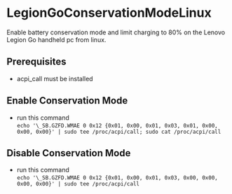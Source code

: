 # LegionGoConservationModeLinux  
Enable battery conservation mode and limit charging to 80% on the Lenovo Legion Go handheld pc from linux.  
## Prerequisites
- acpi_call must be installed
## Enable Conservation Mode
- run this command  
`echo '\_SB.GZFD.WMAE 0 0x12 {0x01, 0x00, 0x01, 0x03, 0x01, 0x00, 0x00, 0x00}' | sudo tee /proc/acpi/call; sudo cat /proc/acpi/call`
## Disable Conservation Mode
- run this command  
`echo '\_SB.GZFD.WMAE 0 0x12 {0x01, 0x00, 0x01, 0x03, 0x00, 0x00, 0x00, 0x00}' | sudo tee /proc/acpi/call`
